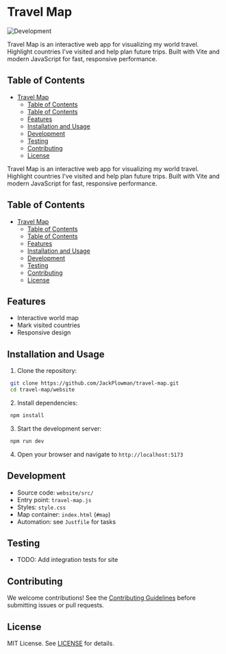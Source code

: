 # Travel Map

![Development](https://img.shields.io/badge/Development-8A2BE2?style=for-the-badge&color=ff9500&label=Status)

Travel Map is an interactive web app for visualizing my world travel. Highlight countries I've visited and help plan future trips. Built with Vite and modern JavaScript for fast, responsive performance.

## Table of Contents
- [Travel Map](#travel-map)
  - [Table of Contents](#table-of-contents)
  - [Table of Contents](#table-of-contents-1)
  - [Features](#features)
  - [Installation and Usage](#installation-and-usage)
  - [Development](#development)
  - [Testing](#testing)
  - [Contributing](#contributing)
  - [License](#license)

Travel Map is an interactive web app for visualizing my world travel. Highlight countries I've visited and help plan future trips. Built with Vite and modern JavaScript for fast, responsive performance.

## Table of Contents

- [Travel Map](#travel-map)
  - [Table of Contents](#table-of-contents)
  - [Table of Contents](#table-of-contents-1)
  - [Features](#features)
  - [Installation and Usage](#installation-and-usage)
  - [Development](#development)
  - [Testing](#testing)
  - [Contributing](#contributing)
  - [License](#license)

## Features

- Interactive world map
- Mark visited countries
- Responsive design

## Installation and Usage

1. Clone the repository:

```bash
 git clone https://github.com/JackPlowman/travel-map.git
 cd travel-map/website
```

2. Install dependencies:

```bash
 npm install
```

3. Start the development server:

```bash
 npm run dev
```

4. Open your browser and navigate to `http://localhost:5173`

## Development

- Source code: `website/src/`
- Entry point: `travel-map.js`
- Styles: `style.css`
- Map container: `index.html` (`#map`)
- Automation: see `Justfile` for tasks

## Testing

- TODO: Add integration tests for site

## Contributing

We welcome contributions! See the [Contributing Guidelines](docs/CONTRIBUTING.md) before submitting issues or pull requests.

## License

MIT License. See [LICENSE](LICENSE) for details.
